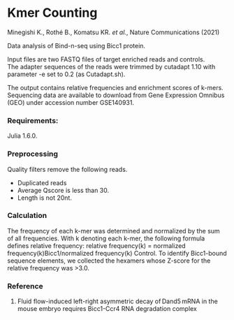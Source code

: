 # Kmer Counting 

Minegishi K., Rothé B., Komatsu KR. _et al._, Nature Communications (2021)

Data analysis of Bind-n-seq using Bicc1 protein.

Input files are two FASTQ files of target enriched reads and controls.   
The adapter sequences of the reads were trimmed by cutadapt 1.10 with parameter -e set to 0.2 (as Cutadapt.sh). 

The output contains relative frequencies and enrichment scores of k-mers.  
Sequencing data are available to download from Gene Expression Omnibus (GEO) under accession number GSE140931.

### Requirements:

Julia 1.6.0. 

### Preprocessing
Quality filters remove the following reads.
* Duplicated reads
* Average Qscore is less than 30.
* Length is not 20nt.

### Calculation
The frequency of each k-mer was determined and normalized by the sum of all frequencies. With k denoting each k-mer, the following formula defines relative frequency: relative frequency(k) = normalized frequency(k)Bicc1/normalized frequency(k) Control.
To identify Bicc1-bound sequence elements, we collected the hexamers whose Z-score for the relative frequency was >3.0.

### Reference
1. Fluid flow-induced left-right asymmetric decay of Dand5 mRNA in the mouse embryo requires Bicc1-Ccr4 RNA degradation complex 
